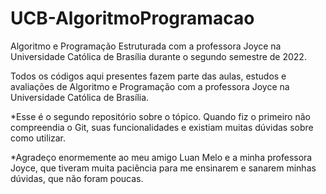 # UCB-AlgoritmoProgramacao
Algoritmo e Programação Estruturada com a professora Joyce na Universidade Católica de Brasília durante o segundo semestre de 2022.

Todos os códigos aqui presentes fazem parte das aulas, estudos e avaliações de Algoritmo e Programação com a professora Joyce na Universidade Católica de Brasília.

*Esse é o segundo repositório sobre o tópico. Quando fiz o primeiro não compreendia o Git, suas funcionalidades e existiam muitas dúvidas sobre como utilizar.

*Agradeço enormemente ao meu amigo Luan Melo e a minha professora Joyce, que tiveram muita paciência para me ensinarem e sanarem minhas dúvidas, que não foram poucas.
